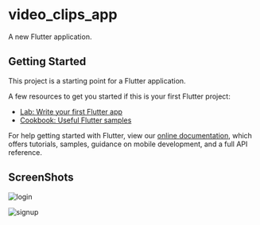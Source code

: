 # video_clips_app

A new Flutter application.

## Getting Started

This project is a starting point for a Flutter application.

A few resources to get you started if this is your first Flutter project:

- [Lab: Write your first Flutter app](https://flutter.dev/docs/get-started/codelab)
- [Cookbook: Useful Flutter samples](https://flutter.dev/docs/cookbook)

For help getting started with Flutter, view our 
[online documentation](https://flutter.dev/docs), which offers tutorials, 
samples, guidance on mobile development, and a full API reference.


## ScreenShots

![login](https://user-images.githubusercontent.com/17235314/61165084-5df99c00-a535-11e9-8b87-3d6787bb45c4.png=1040x2160)

![signup](https://user-images.githubusercontent.com/17235314/61165089-65b94080-a535-11e9-8a01-fbdec949dfed.png)
